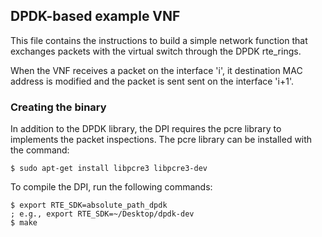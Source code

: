 ## DPDK-based example VNF

This file contains the instructions to build a simple network function that exchanges packets with the virtual switch
through the DPDK rte_rings.

When the VNF receives a packet on the interface 'i', it destination MAC address is modified and the packet is sent sent
on the interface 'i+1'.

### Creating the binary

In addition to the DPDK library, the DPI requires the pcre library to implements the packet inspections. 
The pcre library can be installed with the command:

	$ sudo apt-get install libpcre3 libpcre3-dev

To compile the DPI, run the following commands:

	$ export RTE_SDK=absolute_path_dpdk  
	; e.g., export RTE_SDK=~/Desktop/dpdk-dev
	$ make

